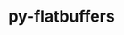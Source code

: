 ---
title: "py-flatbuffers"
layout: cache
categories: [package, develop-2025-02-02]
meta: {"versions": ["24.3.25"], "compilers": ["gcc@=11.4.0", "gcc@=13.2.0"], "oss": ["ubuntu22.04", "ubuntu24.04"], "platforms": ["linux"], "targets": ["aarch64", "x86_64_v3"], "stacks": ["e4s", "ml-linux-aarch64-cpu", "ml-linux-aarch64-cuda", "ml-linux-x86_64-cpu", "ml-linux-x86_64-cuda", "ml-linux-x86_64-rocm", "root"], "num_specs": 4, "num_specs_by_stack": {"e4s": 1, "root": 4, "ml-linux-aarch64-cuda": 1, "ml-linux-aarch64-cpu": 1, "ml-linux-x86_64-rocm": 1, "ml-linux-x86_64-cpu": 1, "ml-linux-x86_64-cuda": 1}}
spec_details: [{"hash": "eg7ibeydnhuvdqtwh3sncoxeklurj34k", "compiler": "gcc@=11.4.0", "versions": ["24.3.25"], "os": "ubuntu22.04", "platform": "linux", "target": "x86_64_v3", "variants": ["build_system=python_pip"], "stacks": ["e4s", "root"], "size": "-", "tarball": "https://binaries.spack.io/develop-2025-02-02/build_cache/linux-ubuntu22.04-x86_64_v3/gcc-11.4.0/py-flatbuffers-24.3.25/linux-ubuntu22.04-x86_64_v3-gcc-11.4.0-py-flatbuffers-24.3.25-eg7ibeydnhuvdqtwh3sncoxeklurj34k.spack"}, {"hash": "ilwxvyotqhrsaqn2d3tol4npx6qv72b2", "compiler": "gcc@=13.2.0", "versions": ["24.3.25"], "os": "ubuntu24.04", "platform": "linux", "target": "aarch64", "variants": ["build_system=python_pip"], "stacks": ["root", "ml-linux-aarch64-cuda", "ml-linux-aarch64-cpu"], "size": "-", "tarball": "https://binaries.spack.io/develop-2025-02-02/build_cache/linux-ubuntu24.04-aarch64/gcc-13.2.0/py-flatbuffers-24.3.25/linux-ubuntu24.04-aarch64-gcc-13.2.0-py-flatbuffers-24.3.25-ilwxvyotqhrsaqn2d3tol4npx6qv72b2.spack"}, {"hash": "g45kjyaezdptah7mmoqa66axyaixxtf4", "compiler": "gcc@=13.2.0", "versions": ["24.3.25"], "os": "ubuntu24.04", "platform": "linux", "target": "x86_64_v3", "variants": ["build_system=python_pip"], "stacks": ["root", "ml-linux-x86_64-rocm"], "size": "-", "tarball": "https://binaries.spack.io/develop-2025-02-02/build_cache/linux-ubuntu24.04-x86_64_v3/gcc-13.2.0/py-flatbuffers-24.3.25/linux-ubuntu24.04-x86_64_v3-gcc-13.2.0-py-flatbuffers-24.3.25-g45kjyaezdptah7mmoqa66axyaixxtf4.spack"}, {"hash": "gnotez6z7waevkxk2zyoyid2ixyrin7d", "compiler": "gcc@=13.2.0", "versions": ["24.3.25"], "os": "ubuntu24.04", "platform": "linux", "target": "x86_64_v3", "variants": ["build_system=python_pip"], "stacks": ["root", "ml-linux-x86_64-cpu", "ml-linux-x86_64-cuda"], "size": "-", "tarball": "https://binaries.spack.io/develop-2025-02-02/build_cache/linux-ubuntu24.04-x86_64_v3/gcc-13.2.0/py-flatbuffers-24.3.25/linux-ubuntu24.04-x86_64_v3-gcc-13.2.0-py-flatbuffers-24.3.25-gnotez6z7waevkxk2zyoyid2ixyrin7d.spack"}]
---